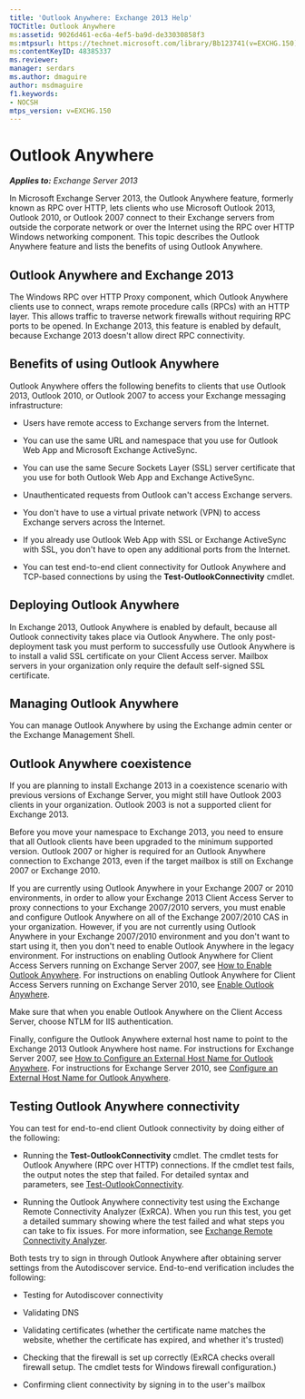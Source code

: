 ```yaml
---
title: 'Outlook Anywhere: Exchange 2013 Help'
TOCTitle: Outlook Anywhere
ms:assetid: 9026d461-ec6a-4ef5-ba9d-de33030858f3
ms:mtpsurl: https://technet.microsoft.com/library/Bb123741(v=EXCHG.150)
ms:contentKeyID: 48385337
ms.reviewer: 
manager: serdars
ms.author: dmaguire
author: msdmaguire
f1.keywords:
- NOCSH
mtps_version: v=EXCHG.150
---
```


# Outlook Anywhere

_**Applies to:** Exchange Server 2013_

In Microsoft Exchange Server 2013, the Outlook Anywhere feature, formerly known as RPC over HTTP, lets clients who use Microsoft Outlook 2013, Outlook 2010, or Outlook 2007 connect to their Exchange servers from outside the corporate network or over the Internet using the RPC over HTTP Windows networking component. This topic describes the Outlook Anywhere feature and lists the benefits of using Outlook Anywhere.

## Outlook Anywhere and Exchange 2013

The Windows RPC over HTTP Proxy component, which Outlook Anywhere clients use to connect, wraps remote procedure calls (RPCs) with an HTTP layer. This allows traffic to traverse network firewalls without requiring RPC ports to be opened. In Exchange 2013, this feature is enabled by default, because Exchange 2013 doesn't allow direct RPC connectivity.

## Benefits of using Outlook Anywhere

Outlook Anywhere offers the following benefits to clients that use Outlook 2013, Outlook 2010, or Outlook 2007 to access your Exchange messaging infrastructure:

- Users have remote access to Exchange servers from the Internet.

- You can use the same URL and namespace that you use for Outlook Web App and Microsoft Exchange ActiveSync.

- You can use the same Secure Sockets Layer (SSL) server certificate that you use for both Outlook Web App and Exchange ActiveSync.

- Unauthenticated requests from Outlook can't access Exchange servers.

- You don't have to use a virtual private network (VPN) to access Exchange servers across the Internet.

- If you already use Outlook Web App with SSL or Exchange ActiveSync with SSL, you don't have to open any additional ports from the Internet.

- You can test end-to-end client connectivity for Outlook Anywhere and TCP-based connections by using the **Test-OutlookConnectivity** cmdlet.

## Deploying Outlook Anywhere

In Exchange 2013, Outlook Anywhere is enabled by default, because all Outlook connectivity takes place via Outlook Anywhere. The only post-deployment task you must perform to successfully use Outlook Anywhere is to install a valid SSL certificate on your Client Access server. Mailbox servers in your organization only require the default self-signed SSL certificate.

## Managing Outlook Anywhere

You can manage Outlook Anywhere by using the Exchange admin center or the Exchange Management Shell.

## Outlook Anywhere coexistence

If you are planning to install Exchange 2013 in a coexistence scenario with previous versions of Exchange Server, you might still have Outlook 2003 clients in your organization. Outlook 2003 is not a supported client for Exchange 2013.

Before you move your namespace to Exchange 2013, you need to ensure that all Outlook clients have been upgraded to the minimum supported version. Outlook 2007 or higher is required for an Outlook Anywhere connection to Exchange 2013, even if the target mailbox is still on Exchange 2007 or Exchange 2010.

If you are currently using Outlook Anywhere in your Exchange 2007 or 2010 environments, in order to allow your Exchange 2013 Client Access Server to proxy connections to your Exchange 2007/2010 servers, you must enable and configure Outlook Anywhere on all of the Exchange 2007/2010 CAS in your organization. However, if you are not currently using Outlook Anywhere in your Exchange 2007/2010 environment and you don't want to start using it, then you don't need to enable Outlook Anywhere in the legacy environment. For instructions on enabling Outlook Anywhere for Client Access Servers running on Exchange Server 2007, see [How to Enable Outlook Anywhere](/previous-versions/office/exchange-server-2007/bb123889(v=exchg.80)). For instructions on enabling Outlook Anywhere for Client Access Servers running on Exchange Server 2010, see [Enable Outlook Anywhere](/previous-versions/office/exchange-server-2010/bb123542(v=exchg.141)).

Make sure that when you enable Outlook Anywhere on the Client Access Server, choose NTLM for IIS authentication.

Finally, configure the Outlook Anywhere external host name to point to the Exchange 2013 Outlook Anywhere host name. For instructions for Exchange Server 2007, see [How to Configure an External Host Name for Outlook Anywhere](/previous-versions/office/exchange-server-2007/aa996902(v=exchg.80)). For instructions for Exchange Server 2010, see [Configure an External Host Name for Outlook Anywhere](/previous-versions/office/exchange-server-2010/aa996902(v=exchg.141)).

## Testing Outlook Anywhere connectivity

You can test for end-to-end client Outlook connectivity by doing either of the following:

- Running the **Test-OutlookConnectivity** cmdlet. The cmdlet tests for Outlook Anywhere (RPC over HTTP) connections. If the cmdlet test fails, the output notes the step that failed. For detailed syntax and parameters, see [Test-OutlookConnectivity](/powershell/module/exchange/Test-OutlookConnectivity).

- Running the Outlook Anywhere connectivity test using the Exchange Remote Connectivity Analyzer (ExRCA). When you run this test, you get a detailed summary showing where the test failed and what steps you can take to fix issues. For more information, see [Exchange Remote Connectivity Analyzer](exchange-remote-connectivity-analyzer-exchange-2013-help.md).

Both tests try to sign in through Outlook Anywhere after obtaining server settings from the Autodiscover service. End-to-end verification includes the following:

- Testing for Autodiscover connectivity

- Validating DNS

- Validating certificates (whether the certificate name matches the website, whether the certificate has expired, and whether it's trusted)

- Checking that the firewall is set up correctly (ExRCA checks overall firewall setup. The cmdlet tests for Windows firewall configuration.)

- Confirming client connectivity by signing in to the user's mailbox